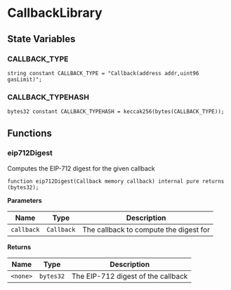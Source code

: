 # CallbackLibrary

## State Variables

### CALLBACK_TYPE

```solidity
string constant CALLBACK_TYPE = "Callback(address addr,uint96 gasLimit)";
```

### CALLBACK_TYPEHASH

```solidity
bytes32 constant CALLBACK_TYPEHASH = keccak256(bytes(CALLBACK_TYPE));
```

## Functions

### eip712Digest

Computes the EIP-712 digest for the given callback

```solidity
function eip712Digest(Callback memory callback) internal pure returns (bytes32);
```

**Parameters**

| Name       | Type       | Description                            |
| ---------- | ---------- | -------------------------------------- |
| `callback` | `Callback` | The callback to compute the digest for |

**Returns**

| Name     | Type      | Description                        |
| -------- | --------- | ---------------------------------- |
| `<none>` | `bytes32` | The EIP-712 digest of the callback |

